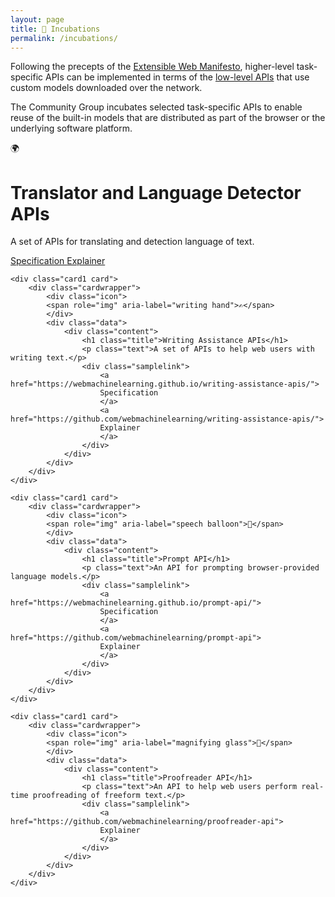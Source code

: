 ```yaml
---
layout: page
title: 🧪 Incubations
permalink: /incubations/
---
```


<div class="headbg">
    <div class="wrapper">
    <div class="description">
        <p>
            Following the precepts of the <a href="https://extensiblewebmanifesto.org/">Extensible Web Manifesto</a>, higher-level task-specific APIs can be implemented in terms of the <a href="/webnn-intro">low-level APIs</a> that use custom models downloaded over the network.
        </p>
        <p>
            The Community Group incubates selected task-specific APIs to enable reuse of the built-in models that are distributed as part of the browser or the underlying software platform.
        </p>
    </div>
    </div>
</div>


<div class="g3">
    <div class="card1 card">
        <div class="cardwrapper">
            <div class="icon">
            <span role="img" aria-label="globe">🌍</span>
            </div>
            <div class="data">
                <div class="content">
                    <h1 class="title">Translator and Language Detector APIs</h1>
                    <p class="text">A set of APIs for translating and detection language of text.</p>
                    <div class="samplelink">
                        <a href="https://webmachinelearning.github.io/translation-api/">
                        Specification
                        </a>
                        <a href="https://github.com/webmachinelearning/translation-api/">
                        Explainer
                        </a>
                    </div>
                </div>
            </div>
        </div>
    </div>

    <div class="card1 card">
        <div class="cardwrapper">
            <div class="icon">
            <span role="img" aria-label="writing hand">✍️</span>
            </div>
            <div class="data">
                <div class="content">
                    <h1 class="title">Writing Assistance APIs</h1>
                    <p class="text">A set of APIs to help web users with writing text.</p>
                    <div class="samplelink">
                        <a href="https://webmachinelearning.github.io/writing-assistance-apis/">
                        Specification
                        </a>
                        <a href="https://github.com/webmachinelearning/writing-assistance-apis/">
                        Explainer
                        </a>
                    </div>
                </div>
            </div>
        </div>
    </div>

    <div class="card1 card">
        <div class="cardwrapper">
            <div class="icon">
            <span role="img" aria-label="speech balloon">💬</span>
            </div>
            <div class="data">
                <div class="content">
                    <h1 class="title">Prompt API</h1>
                    <p class="text">An API for prompting browser-provided language models.</p>
                    <div class="samplelink">
                        <a href="https://webmachinelearning.github.io/prompt-api/">
                        Specification
                        </a>
                        <a href="https://github.com/webmachinelearning/prompt-api">
                        Explainer
                        </a>
                    </div>
                </div>
            </div>
        </div>
    </div>

    <div class="card1 card">
        <div class="cardwrapper">
            <div class="icon">
            <span role="img" aria-label="magnifying glass">🔎</span>
            </div>
            <div class="data">
                <div class="content">
                    <h1 class="title">Proofreader API</h1>
                    <p class="text">An API to help web users perform real-time proofreading of freeform text.</p>
                    <div class="samplelink">
                        <a href="https://github.com/webmachinelearning/proofreader-api">
                        Explainer
                        </a>
                    </div>
                </div>
            </div>
        </div>
    </div>

</div>